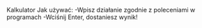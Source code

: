 Kalkulator
Jak używać:
-Wpisz działanie zgodnie z poleceniami w programach
-Wciśnij Enter, dostaniesz wynik!
